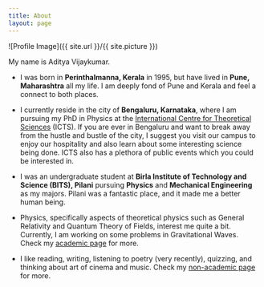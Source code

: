 ```yaml
---
title: About
layout: page
---
```


![Profile Image]({{ site.url }}/{{ site.picture }})

My name is Aditya Vijaykumar.

- I was born in **Perinthalmanna, Kerala** in 1995, but have lived in **Pune, Maharashtra** all my life. I am deeply fond of Pune and Kerala and feel a connect to both places.

- I currently reside in the city of **Bengaluru, Karnataka**, where I am pursuing my PhD in Physics at the [International Centre for Theoretical Sciences](https://icts.res.in/) (ICTS). If you are ever in Bengaluru and want to break away from the hustle and bustle of the city, I suggest you visit our campus to enjoy our hospitality and also learn about some interesting science being done. ICTS also has a plethora of public events which you could be interested in.

- I was an undergraduate student at **Birla Institute of Technology and Science (BITS), Pilani** pursuing **Physics** and **Mechanical Engineering** as my majors. Pilani was a fantastic place, and it made me a better human being. 

- Physics, specifically aspects of theoretical physics such as General Relativity and Quantum Theory of Fields, interest me quite a bit. Currently, I am working on some problems in Gravitational Waves. Check my [academic page](https://adivijaykumar.github.io/academic/) for more.

- I like reading, writing, listening to poetry (very recently), quizzing, and thinking about art of cinema and music. Check my [non-academic page](https://adivijaykumar.github.io/nonacademic/) for more.
